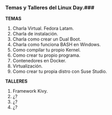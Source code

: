 ### Temas y Talleres del Linux Day.###

**TEMAS**

1. Charla Virtual. Fedora Latam.
2. Charla de instalación.
3. Charla como crear un Dual Boot.
4. Charla como funciona BASH en Windows.
5. Como compilar tu propio Kernel.
6. Como crear tu propio programa.
7. Contenedores en Docker.
8. Virtualización.
9. Como crear tu propia distro con Suse Studio.

**TALLERES**

1. Framework Kivy.
2. ¿?
3. ¿?
4. ¿?



